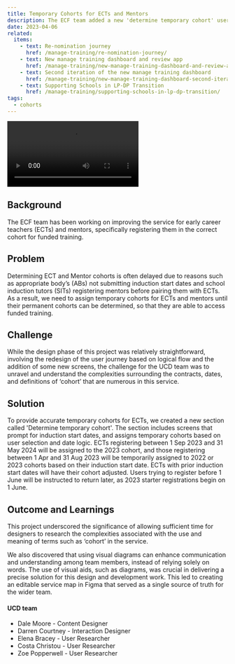 ```yaml
---
title: Temporary Cohorts for ECTs and Mentors
description: The ECF team added a new 'determine temporary cohort' user journey section to assign temporary cohorts for ECTs, ensuring access to funded training. The project highlighted the importance of research and visual aids to improve communication among team members.
date: 2023-04-06
related:
  items:
    - text: Re-nomination journey
      href: /manage-training/re-nomination-journey/
    - text: New manage training dashboard and review app
      href: /manage-training/new-manage-training-dashboard-and-review-app/
    - text: Second iteration of the new manage training dashboard
      href: /manage-training/new-manage-training-dashboard-second-iteration/
    - text: Supporting Schools in LP-DP Transition
      href: /manage-training/supporting-schools-in-lp-dp-transition/
tags:
  - cohorts
---
```


<video src="https://user-images.githubusercontent.com/128088/241957527-1990f34c-7260-4433-828c-6a9723ee272a.mp4" controls>
</video>

## Background

The ECF team has been working on improving the service for early career teachers (ECTs) and mentors, specifically registering them in the correct cohort for funded training.

## Problem
Determining ECT and Mentor cohorts is often delayed due to reasons such as appropriate body’s (ABs) not submitting induction start dates and school induction tutors (SITs) registering mentors before pairing them with ECTs. As a result, we need to assign temporary cohorts for ECTs and mentors until their permanent cohorts can be determined, so that they are able to access funded training.

## Challenge
While the design phase of this project was relatively straightforward, involving the redesign of the user journey based on logical flow and the addition of some new screens, the challenge for the UCD team was to unravel and understand the complexities surrounding the contracts, dates, and definitions of ‘cohort’ that are numerous in this service.

## Solution
To provide accurate temporary cohorts for ECTs, we created a new section called 'Determine temporary cohort'. The section includes screens that prompt for induction start dates, and assigns temporary cohorts based on user selection and date logic. ECTs registering between 1 Sep 2023 and 31 May 2024 will be assigned to the 2023 cohort, and those registering between 1 Apr and 31 Aug 2023 will be temporarily assigned to 2022 or 2023 cohorts based on their induction start date. ECTs with prior induction start dates will have their cohort adjusted. Users trying to register before 1 June will be instructed to return later, as 2023 starter registrations begin on 1 June.


## Outcome and Learnings
This project underscored the significance of allowing sufficient time for designers to research the complexities associated with the use and meaning of terms such as ‘cohort’ in the service.

We also discovered that using visual diagrams can enhance communication and understanding among team members, instead of relying solely on words. The use of visual aids, such as diagrams, was crucial in delivering a precise solution for this design and development work. This led to creating an editable service map in Figma that served as a single source of truth for the wider team.


#### UCD team

- Dale Moore - Content Designer
- Darren Courtney - Interaction Designer
- Elena Bracey - User Researcher
- Costa Christou - User Researcher
- Zoe Popperwell - User Researcher

